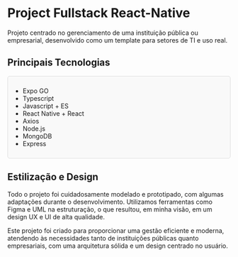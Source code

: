 # Project Fullstack React-Native

Projeto centrado no gerenciamento de uma instituição pública ou empresarial, desenvolvido como um template para setores de TI e uso real.

## Principais Tecnologias

<div style="border: 1px solid #ddd; padding: 10px; border-radius: 5px; background-color: #f9f9f9;">
  <ul>
    <li>Expo GO</li>
    <li>Typescript</li>
    <li>Javascript + ES</li>
    <li>React Native + React</li>
    <li>Axios</li>
    <li>Node.js</li>
    <li>MongoDB</li>
    <li>Express</li>
  </ul>
</div>

## Estilização e Design

Todo o projeto foi cuidadosamente modelado e prototipado, com algumas adaptações durante o desenvolvimento. Utilizamos ferramentas como Figma e UML na estruturação, o que resultou, em minha visão, em um design UX e UI de alta qualidade.



Este projeto foi criado para proporcionar uma gestão eficiente e moderna, atendendo às necessidades tanto de instituições públicas quanto empresariais, com uma arquitetura sólida e um design centrado no usuário.
